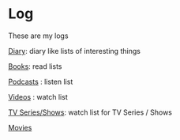 # Log

These are my logs 


[Diary](./diary/diary.md): diary like lists of interesting things

[Books](./books.md): read lists

[Podcasts](./podcasts.md) : listen list

[Videos](./videos.md) : watch list

[TV Series/Shows](./tvseries.md): watch list for TV Series / Shows

[Movies](./movies.md)






